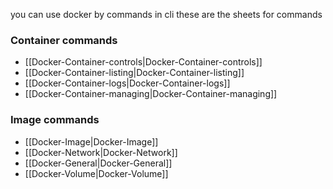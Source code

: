 you can use docker by commands in cli 
these are the sheets for commands
### Container commands
- [[Docker-Container-controls|Docker-Container-controls]]
- [[Docker-Container-listing|Docker-Container-listing]]
- [[Docker-Container-logs|Docker-Container-logs]]
- [[Docker-Container-managing|Docker-Container-managing]]

### Image commands
- [[Docker-Image|Docker-Image]]
- [[Docker-Network|Docker-Network]]
- [[Docker-General|Docker-General]]
- [[Docker-Volume|Docker-Volume]]

